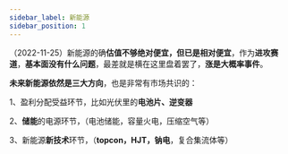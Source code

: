```yaml
---
sidebar_label: 新能源
sidebar_position: 1
---
```


（2022-11-25）新能源的确**估值不够绝对便宜，但已是相对便宜**，作为**进攻赛道**，**基本面没有什么问题**，最差就是横在这里盘着罢了，**涨是大概率事件**。

**未来新能源依然是三大方向**，也是非常有市场共识的：

1、盈利分配受益环节，比如光伏里的**电池片、逆变器**

2、**储能**的电源环节，（电池储能，容量火电，压缩空气等）

3、新能源**新技术**环节，（**topcon，HJT，钠电**，复合集流体等）